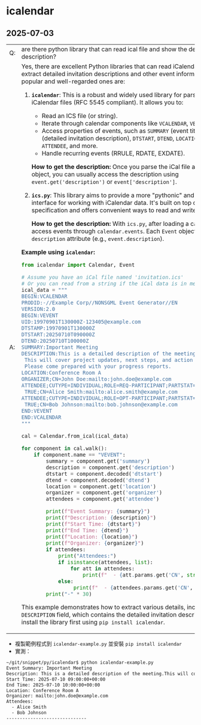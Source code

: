 # icalendar

## 2025-07-03

<table><tr><td>Q:</td><td>
<!-- add your Prompt bellow-->
are there python library that can read ical file and show the detailed invitation description?
</td></tr><tr><td>A:</td><td>
<!-- add Chatbot Response bellow-->
Yes, there are excellent Python libraries that can read iCalendar (ICS) files and extract detailed invitation descriptions and other event information. The most popular and well-regarded ones are:

1.  **`icalendar`**: This is a robust and widely used library for parsing and generating iCalendar files (RFC 5545 compliant). It allows you to:

      * Read an ICS file (or string).
      * Iterate through calendar components like `VCALENDAR`, `VEVENT`, `VTODO`, etc.
      * Access properties of events, such as `SUMMARY` (event title), `DESCRIPTION` (detailed invitation description), `DTSTART`, `DTEND`, `LOCATION`, `ORGANIZER`, `ATTENDEE`, and more.
      * Handle recurring events (RRULE, RDATE, EXDATE).

    **How to get the description:**
    Once you parse the iCal file and get an `Event` object, you can usually access the description using `event.get('description')` or `event['description']`.

2.  **`ics.py`**: This library aims to provide a more "pythonic" and user-friendly interface for working with iCalendar data. It's built on top of the iCalendar specification and offers convenient ways to read and write ICS data.

    **How to get the description:**
    With `ics.py`, after loading a calendar, you can access events through `calendar.events`. Each `Event` object will have a `description` attribute (e.g., `event.description`).

**Example using `icalendar`:**

```python
from icalendar import Calendar, Event

# Assume you have an iCal file named 'invitation.ics'
# Or you can read from a string if the iCal data is in memory
ical_data = """
BEGIN:VCALENDAR
PRODID:-//Example Corp//NONSGML Event Generator//EN
VERSION:2.0
BEGIN:VEVENT
UID:19970901T130000Z-123405@example.com
DTSTAMP:19970901T130000Z
DTSTART:20250710T090000Z
DTEND:20250710T100000Z
SUMMARY:Important Meeting
DESCRIPTION:This is a detailed description of the meeting.
 This will cover project updates, next steps, and action items.
 Please come prepared with your progress reports.
LOCATION:Conference Room A
ORGANIZER;CN=John Doe:mailto:john.doe@example.com
ATTENDEE;CUTYPE=INDIVIDUAL;ROLE=REQ-PARTICIPANT;PARTSTAT=NEEDS-ACTION;RSVP=
 TRUE;CN=Alice Smith:mailto:alice.smith@example.com
ATTENDEE;CUTYPE=INDIVIDUAL;ROLE=OPT-PARTICIPANT;PARTSTAT=NEEDS-ACTION;RSVP=
 TRUE;CN=Bob Johnson:mailto:bob.johnson@example.com
END:VEVENT
END:VCALENDAR
"""

cal = Calendar.from_ical(ical_data)

for component in cal.walk():
    if component.name == "VEVENT":
        summary = component.get('summary')
        description = component.get('description')
        dtstart = component.decoded('dtstart')
        dtend = component.decoded('dtend')
        location = component.get('location')
        organizer = component.get('organizer')
        attendees = component.get('attendee')

        print(f"Event Summary: {summary}")
        print(f"Description: {description}")
        print(f"Start Time: {dtstart}")
        print(f"End Time: {dtend}")
        print(f"Location: {location}")
        print(f"Organizer: {organizer}")
        if attendees:
            print("Attendees:")
            if isinstance(attendees, list):
                for att in attendees:
                    print(f"  - {att.params.get('CN', str(att))}")
            else:
                 print(f"  - {attendees.params.get('CN', str(attendees))}")
        print("-" * 30)

```

This example demonstrates how to extract various details, including the `DESCRIPTION` field, which contains the detailed invitation description. Remember to install the library first using `pip install icalendar`.
</td></tr></table>

- 複製範例程式到 `icalendar-example.py` 並安裝 `pip install icalendar`
- 實測：
```bash
~/git/snippet/py/icalendar$ python icalendar-example.py 
Event Summary: Important Meeting
Description: This is a detailed description of the meeting.This will cover project updates, next steps, and action items.Please come prepared with your progress reports.
Start Time: 2025-07-10 09:00:00+00:00
End Time: 2025-07-10 10:00:00+00:00
Location: Conference Room A
Organizer: mailto:john.doe@example.com
Attendees:
  - Alice Smith
  - Bob Johnson
------------------------------
```
